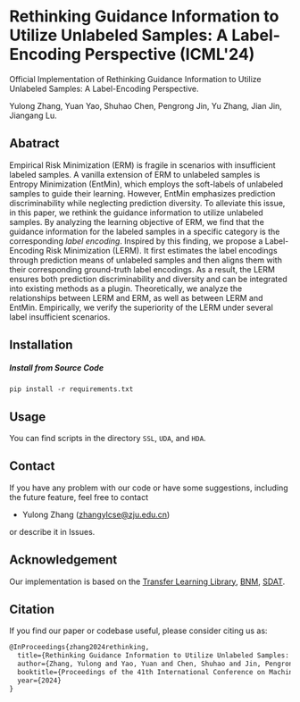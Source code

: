 # Rethinking Guidance Information to Utilize Unlabeled Samples: A Label-Encoding Perspective (ICML'24)

Official Implementation of Rethinking Guidance Information to Utilize Unlabeled Samples: A Label-Encoding Perspective.

Yulong Zhang, Yuan Yao, Shuhao Chen, Pengrong Jin, Yu Zhang, Jian Jin, Jiangang Lu.


## Abatract
Empirical Risk Minimization (ERM) is fragile in scenarios with insufficient labeled samples. A vanilla extension of ERM to unlabeled samples is Entropy Minimization (EntMin), which employs the soft-labels of unlabeled samples to guide their learning. However, EntMin emphasizes prediction discriminability while neglecting prediction diversity. To alleviate this issue, in this paper, we rethink the guidance information to utilize unlabeled samples. By analyzing the learning objective of ERM, we find that the guidance information for the labeled samples in a specific category is the corresponding *label encoding*. Inspired by this finding, we propose a Label-Encoding Risk Minimization (LERM). It first estimates the label encodings through prediction means of unlabeled samples and then aligns them with their corresponding ground-truth label encodings. As a result, the LERM ensures both prediction discriminability and diversity and can be integrated into existing methods as a plugin. Theoretically, we analyze the relationships between LERM and ERM, as well as between LERM and EntMin. Empirically, we verify the superiority of the LERM under several label insufficient scenarios.

## Installation

##### Install from Source Code

```shell
pip install -r requirements.txt
```

## Usage
You can find scripts in the directory `SSL`, `UDA`, and `HDA`.

## Contact
If you have any problem with our code or have some suggestions, including the future feature, feel free to contact 
- Yulong Zhang (zhangylcse@zju.edu.cn)

or describe it in Issues.


## Acknowledgement

Our implementation is based on the [Transfer Learning Library](https://github.com/thuml/Transfer-Learning-Library), [BNM](https://github.com/cuishuhao/BNM), [SDAT](https://github.com/val-iisc/SDAT).

## Citation
If you find our paper or codebase useful, please consider citing us as:
```latex
@InProceedings{zhang2024rethinking,
  title={Rethinking Guidance Information to Utilize Unlabeled Samples: A Label-Encoding Perspective},
  author={Zhang, Yulong and Yao, Yuan and Chen, Shuhao and Jin, Pengrong and Jin, Jian and Lu Jiangang},
  booktitle={Proceedings of the 41th International Conference on Machine Learning},
  year={2024}
}
